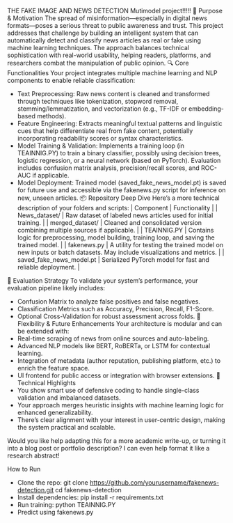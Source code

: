 THE FAKE IMAGE AND NEWS DETECTION Mutimodel project!!!!!
🎯 Purpose & Motivation
The spread of misinformation—especially in digital news formats—poses a serious threat to public awareness and trust. This project addresses that challenge by building an intelligent system that can automatically detect and classify news articles as real or fake using machine learning techniques. The approach balances technical sophistication with real-world usability, helping readers, platforms, and researchers combat the manipulation of public opinion.
🔍 Core Functionalities
Your project integrates multiple machine learning and NLP components to enable reliable classification:
- Text Preprocessing: Raw news content is cleaned and transformed through techniques like tokenization, stopword removal, stemming/lemmatization, and vectorization (e.g., TF-IDF or embedding-based methods).
- Feature Engineering: Extracts meaningful textual patterns and linguistic cues that help differentiate real from fake content, potentially incorporating readability scores or syntax characteristics.
- Model Training & Validation: Implements a training loop (in TEAINNIG.PY) to train a binary classifier, possibly using decision trees, logistic regression, or a neural network (based on PyTorch). Evaluation includes confusion matrix analysis, precision/recall scores, and ROC-AUC if applicable.
- Model Deployment: Trained model (saved_fake_news_model.pt) is saved for future use and accessible via the fakenews.py script for inference on new, unseen articles.
📦 Repository Deep Dive
Here’s a more technical description of your folders and scripts:
| Component | Functionality | 
| News_dataset/ | Raw dataset of labeled news articles used for initial training. | 
| merged_dataset/ | Cleaned and consolidated version combining multiple sources if applicable. | 
| TEAINNIG.PY | Contains logic for preprocessing, model building, training loop, and saving the trained model. | 
| fakenews.py | A utility for testing the trained model on new inputs or batch datasets. May include visualizations and metrics. | 
| saved_fake_news_model.pt | Serialized PyTorch model for fast and reliable deployment. | 


🧪 Evaluation Strategy
To validate your system’s performance, your evaluation pipeline likely includes:
- Confusion Matrix to analyze false positives and false negatives.
- Classification Metrics such as Accuracy, Precision, Recall, F1-Score.
- Optional Cross-Validation for robust assessment across folds.
🔄 Flexibility & Future Enhancements
Your architecture is modular and can be extended with:
- Real-time scraping of news from online sources and auto-labeling.
- Advanced NLP models like BERT, RoBERTa, or LSTM for contextual learning.
- Integration of metadata (author reputation, publishing platform, etc.) to enrich the feature space.
- UI frontend for public access or integration with browser extensions.
🧠 Technical Highlights
- You show smart use of defensive coding to handle single-class validation and imbalanced datasets.
- Your approach merges heuristic insights with machine learning logic for enhanced generalizability.
- There’s clear alignment with your interest in user-centric design, making the system practical and scalable.

Would you like help adapting this for a more academic write-up, or turning it into a blog post or portfolio description? I can even help format it like a research abstract!

 How to Run
- Clone the repo:
git clone https://github.com/yourusername/fakenews-detection.git
cd fakenews-detection
- Install dependencies:
pip install -r requirements.txt
- Run training:
python TEAINNIG.PY
- Predict using fakenews.py

